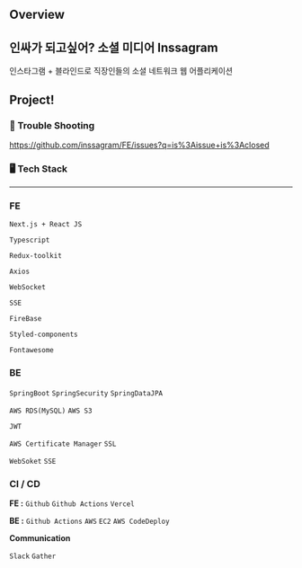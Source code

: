 ## Overview

## 인싸가 되고싶어? 소셜 미디어 Inssagram

인스타그램 + 블라인드로 직장인들의 소셜 네트워크 웹 어플리케이션

## **Project**!

### 🎯 Trouble Shooting

https://github.com/inssagram/FE/issues?q=is%3Aissue+is%3Aclosed

### 🖥️ Tech Stack

---

### FE

`Next.js + React JS`

`Typescript`

`Redux-toolkit`

`Axios`

`WebSocket`

`SSE`

`FireBase`

`Styled-components`

`Fontawesome`

### BE

`SpringBoot` `SpringSecurity` `SpringDataJPA`

`AWS RDS(MySQL)` `AWS S3`

`JWT` 

 `AWS Certificate Manager` `SSL`

 `WebSoket` `SSE`

### CI / CD

**FE :**  `Github`  `Github Actions` `Vercel`

**BE :**  `Github Actions` `AWS` `EC2` `AWS CodeDeploy`

**Communication**

`Slack` `Gather`
